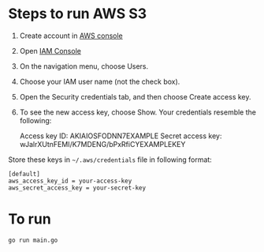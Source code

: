 # Steps to run AWS S3

1. Create account in [AWS console](https://aws.amazon.com/console/)
2. Open [IAM Console](https://us-east-1.console.aws.amazon.com/iamv2/home?region=us-east-1#/users)
3. On the navigation menu, choose Users.
4. Choose your IAM user name (not the check box).
5. Open the Security credentials tab, and then choose Create access key.
6. To see the new access key, choose Show. Your credentials resemble the following:

   Access key ID: AKIAIOSFODNN7EXAMPLE
   Secret access key: wJalrXUtnFEMI/K7MDENG/bPxRfiCYEXAMPLEKEY


Store these keys in `~/.aws/credentials` file in following format:
````
[default]
aws_access_key_id = your-access-key
aws_secret_access_key = your-secret-key
````

# To run 
````
go run main.go
````
